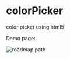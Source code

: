 # colorPicker
color picker using html5

Demo page:

![roadmap.path](https://raw.githubusercontent.com/fwon/colorPicker/master/img/color-picker01.png)
